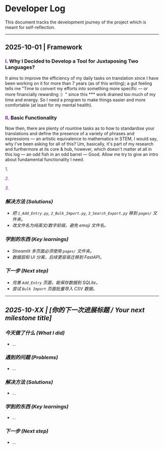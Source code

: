 # Developer Log
This document tracks the development journey of the project which is meant for self-reflection.

---

## 2025-10-01 | Framework
### <font color="#9900ffff">I</font>. Why I Decided to Develop a Tool for Juxtaposing Two Languages?

It aims to improve the efficiency of my daily tasks on translation since I have been working on it for more than 7 years (as of this writing); a gut feeling tells me "Time to convert my efforts into something more specific — or more financially rewarding :）" since this *** work drained too much of my time and energy. So I need a program to make things easier and more comfortable (at least for my mental health).

### <font color="#9900ffff">II</font>. Basic Functionality
Now then, there are plenty of rountine tasks as to how to standardise your translations and define the presence of a variety of phrases and expressions — an artistic equivalence to mathematics in STEM, I would say, why I've been asking for all of this?  Um, basically, it's part of my research and furthermore at its core & hub, however, which doesn't matter at all in this log — an odd fish in an odd barrel — Good. Allow me try to give an intro about fundamental functionality I need.

<font color="#9900ffff"><I>1</font>. 

<font color="#9900ffff"><I>2</font>. 

<font color="#9900ffff"><I>3</font>. 

### 解决方法 (Solutions)
- 把 `1_Add_Entry.py`, `2_Bulk_Import.py`, `3_Search_Export.py` 移到 `pages/` 文件夹。
- 改文件名为纯英文/数字前缀，避免 emoji 文件名。

### 学到的东西 (Key learnings)
- Streamlit 多页面必须使用 `pages/` 文件夹。
- 数据层和 UI 分离，后续更容易迁移到 FastAPI。

### 下一步 (Next step)
- 完善 `Add_Entry` 页面，能保存数据到 SQLite。
- 尝试 `Bulk Import` 页面批量导入 CSV 数据。

---

## 2025-10-XX | [你的下一次进展标题 / Your next milestone title]
### 今天做了什么 (What I did)
- ...

### 遇到的问题 (Problems)
- ...

### 解决方法 (Solutions)
- ...

### 学到的东西 (Key learnings)
- ...

### 下一步 (Next step)
- ...
